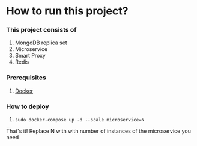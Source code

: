 # How to run this project?

### This project consists of

1. MongoDB replica set
2. Microservice
3. Smart Proxy
4. Redis

### Prerequisites

1. [Docker](https://www.docker.com/)

### How to deploy

1. `sudo docker-compose up -d --scale microservice=N`

That's it! Replace N with with number of instances of the microservice you need 
